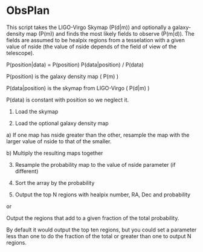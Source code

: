 # ObsPlan

This script takes the LIGO-Virgo Skymap (P(d|m)) and optionally a
galaxy-density map (P(m)) and finds the most likely fields to
observe (P(m|d)).  The fields are assumed to be healpix regions from a
tesselation with a given value of nside (the value of nside
depends of the field of view of the telescope).

  P(position|data) = P(position) P(data|position) / P(data)

  P(position) is the galaxy density map ( P(m) )
  
  P(data|position) is the skymap from LIGO-Virgo ( P(d|m) )
  
  P(data) is constant with position so we neglect it.

1) Load the skymap

2) Load the optional galaxy density map

  a) If one map has nside greater than the other, resample the map with the larger value of nside to that of the smaller.

  b) Multiply the resulting maps together

3) Resample the probability map to the value of nside parameter (if different)

4) Sort the array by the probability 

5) Output the top N regions with healpix number, RA, Dec and probability

  or 

  Output the regions that add to a given fraction of the total probability.

  By default it would output the top ten regions, but you could set a
  parameter less than one to do the fraction of the total or greater than
  one to output N regions.

